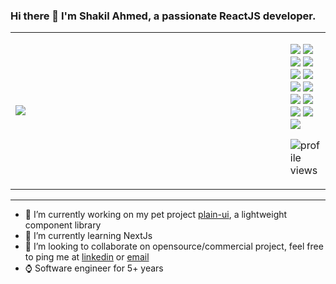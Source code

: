 ### Hi there 👋  I'm Shakil Ahmed, a passionate ReactJS developer.
<table>
  <tr>
    <td width="500">
      <img align="left"  src="https://github-readme-stats.vercel.app/api?username=LogicalAnt&show_icons=true&theme=highcontrast"/>
    </td>
    <td>
      <p>  
        <img src="https://img.shields.io/badge/-React-149ECA?style=flat-square&logo=React&logoColor=white"/>
        <img src="https://img.shields.io/badge/-Typescript-3178C6?style=flat-square&logo=typescript&logoColor=white"/>
        <img src="https://img.shields.io/badge/-Javascript-FF8D11?style=flat-square&logo=javascript&logoColor=white"/>
        <img src="https://img.shields.io/badge/-Expo-11181C?style=flat-square&logo=expo&logoColor=white"/>
        <img src="https://img.shields.io/badge/-Jest-15C213?style=flat-square&logo=Jest&logoColor=white"/>
        <img src="https://img.shields.io/badge/-Testing--Library-AA0F0F?style=flat-square&logo=testing-library&logoColor=white"/>
        <img src="https://img.shields.io/badge/-Rollup-FF3333?style=flat-square&logo=rollup.js&logoColor=white"/>
        <img src="https://img.shields.io/badge/-Storybook-FF4785?style=flat-square&logo=Storybook&logoColor=white"/>
        <img src="https://img.shields.io/badge/-Tailwind-38BDF8?style=flat-square&logo=TailwindCSS&logoColor=white"/>
        <img src="https://img.shields.io/badge/-Github-1F2328?style=flat-square&logo=GitHub&logoColor=white"/>
        <img src="https://img.shields.io/badge/-Git-F54D27?style=flat-square&logo=Git&logoColor=white"/>
        <img src="https://img.shields.io/badge/-PHP-7A86B8?style=flat-square&logo=php&logoColor=white"/>
        <img src="https://img.shields.io/badge/-MySQL-00758F?style=flat-square&logo=MySQL&logoColor=white"/>
     </p>
      <p><img src="https://komarev.com/ghpvc/?username=logicalant" alt="profile views" /> </p>
    </td> 
</tr>
</table>
<div>


 
</div>
<hr/>


- 🔭 I’m currently working on my pet project <a href="https://www.github.com/reactizard/plain-ui">plain-ui</a>, a lightweight component library
- 🌱 I’m currently learning NextJs
- 👯 I’m looking to collaborate on opensource/commercial project, feel free to ping me at [linkedin](https://www.linkedin.com/in/logicalant/) or [email](mailto:s.logicalant@gmail.com)
- ⌚ Software engineer for 5+ years


<!--
**LogicalAnt/LogicalAnt** is a ✨ _special_ ✨ repository because its `README.md` (this file) appears on your GitHub profile.

Here are some ideas to get you started:

- 🔭 I’m currently working on ...
- 🌱 I’m currently learning ...
- 👯 I’m looking to collaborate on ...
- 🤔 I’m looking for help with ...
- 💬 Ask me about ...
- 📫 How to reach me: ...
- 😄 Pronouns: ...
- ⚡ Fun fact: ...
-->
